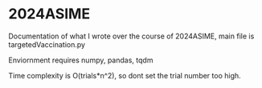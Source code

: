 # 2024ASIME
Documentation of what I wrote over the course of 2024ASIME, main file is targetedVaccination.py

Enviornment requires numpy, pandas, tqdm

Time complexity is O(trials*n^2), so dont set the trial number too high.
